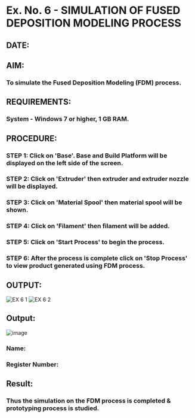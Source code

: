 # Ex. No. 6 - SIMULATION OF FUSED DEPOSITION MODELING PROCESS

## DATE: 
## AIM:
### To simulate the Fused Deposition Modeling (FDM) process.

## REQUIREMENTS:
### System - Windows 7 or higher, 1 GB RAM.

## PROCEDURE:
### STEP 1: Click on 'Base'. Base and Build Platform will be displayed on the left side of the screen.
### STEP 2: Click on 'Extruder' then extruder and extruder nozzle will be displayed.
### STEP 3: Click on 'Material Spool' then material spool will be shown.
### STEP 4: Click on 'Filament' then filament will be added.
### STEP 5: Click on 'Start Process' to begin the process.
### STEP 6: After the process is complete click on 'Stop Process' to view product generated using FDM process.

## OUTPUT:
![EX 6 1](https://github.com/pochireddyp/Ex.-No---6.-SIMULATION-OF-FUSED-DEPOSITION-MODELING-PROCESS/assets/150232043/4281dad8-1722-4554-b6bb-30c1ca603bfd)
![EX 6 2](https://github.com/pochireddyp/Ex.-No---6.-SIMULATION-OF-FUSED-DEPOSITION-MODELING-PROCESS/assets/150232043/a42b6d0e-1668-4f16-a043-76d56a3b29fd)

## Output:
![image](https://github.com/pochireddyp/Ex.-No---6.-SIMULATION-OF-FUSED-DEPOSITION-MODELING-PROCESS/assets/150232043/0aba6ea2-97cb-4280-a7aa-0cad248172e8)

### Name:
### Register Number:

## Result:
### Thus the simulation on the FDM process is completed & prototyping process is studied.
